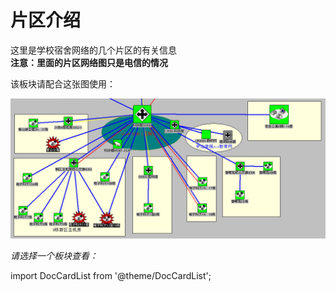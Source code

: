 # 片区介绍
这里是学校宿舍网络的几个片区的有关信息  
**注意：里面的片区网络图只是电信的情况**

该板块请配合这张图使用：

![图片](/img/wiki/网络结构/电科大.PNG)

*请选择一个板块查看：*


import DocCardList from '@theme/DocCardList';

<DocCardList  className="docs-card" />

